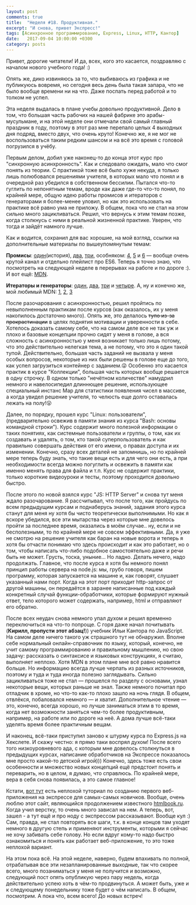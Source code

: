 ```yaml
---
layout: post
comments: true
title:  "Неделя #18. Продуктивная."
excerpt: "И снова, привет Экспресс!"
tags: [Асинхронное программирование, Express, Linux, HTTP, Кантор]
date:   2017-09-04 10:00:00 +0300
category: posts
---
```

Привет, дорогие читатели! И да, всех, кого это касается, поздравляю с началом нового учебного года! :)

Опять же, дико извиняюсь за то, что выбиваюсь из графика и не публикуюсь вовремя, но сегодня весь день была такая запара, что не было вообще времени ни на что. Даже поспать перед работой и то толком не успел.

Эта неделя выдалась в плане учебы довольно продуктивной. Дело в том, что большая часть рабочих на нашей фабрике это арабы-мусульмане, и на этой неделе они отмечали свой самый главный праздник в году, поэтому в этот раз мне перепало целых 4 выходных дня подряд, вместо двух, что очень круто! Конечно же, я не мог не воспользоваться таким редким шансом и на всё это время с головой погрузился в учёбу.

Первым делом, добил уже наконец-то до конца этот курс про "синхронную асинхронность". Как и следовало ожидать, мало что смог понять из теории. С практикой тоже всё было хуже некуда, я только лишь полюбовался решениями учителя, в которых мало что понял и в очередной раз убедился в собственном бессилии. Пытался что-то гуглить по непонятным темам, вроде как даже где-то что-то понял, по крайней мере, общую идею работы промисов и итераторов с генераторами я более-менее уловил, но как это использовать на практике всё равно ума не приложу. В общем, пока что не стал на этом сильно много зацикливаться. Решил, что вернусь к этим темам позже, когда столкнусь с ними в реальной жизненной практике. Уверен, что тогда и зайдёт намного лучше.

Как и водится, сохранил для вас хорошие, на мой взгляд, ссылки на дополнительные материалы по вышеупомянутым темам:

**Промисы**:
[один](https://ru.wikipedia.org/wiki/Futures_and_promises)(история), [два](https://learn.javascript.ru/promise), [три](https://youtu.be/LWaXbrLQid0), особняком: [4](https://youtu.be/vNEDPtVchfw), [5](https://youtu.be/SjNmkeUpQAU) и [6](https://youtu.be/raGcH-nhTa4) — вообще очень крутой канал и отдельно плейлист про ES6. Теперь я точно знаю, что посмотреть на следующей неделе в перерывах на работе и по дороге :). И вот ещё: [MDN](https://developer.mozilla.org/ru/docs/Web/JavaScript/Reference/Global_Objects/Promise).

**Итераторы и генераторы**:
[один](https://learn.javascript.ru/iterator), [два](https://learn.javascript.ru/generator),  [три](https://youtu.be/3LDvVylk-NU) и [четыре](https://youtu.be/LxhVf0dxNCM). А, ну и конечно же, мой любимый MDN: [1](https://developer.mozilla.org/ru/docs/Web/JavaScript/Guide/Iterators_and_generators), [2](https://developer.mozilla.org/ru/docs/Web/JavaScript/Reference/Operators/yield), [3](https://developer.mozilla.org/ru/docs/Web/JavaScript/Reference/Statements/function*)

После разочарования с асинхронностью, решил пройтись по невыполненным практикам после курсов (как оказалось, их у меня накопилось достаточно много). Опять же, это делалось ~~тупо из-за прокрастинации~~ в целях поднятия мотивации и уверенности в себе. Хотелось доказать самому себе, что на самом деле все не так уж и плохо и базовые концепции прочно сидят у меня в голове, а вся сложность с асинхронностью у меня возникает только лишь потому, что это действительно нелегкая тема, а не потому, что это я один такой тупой. Действительно, большая часть заданий не вызвала у меня особых вопросов, некоторые из них были решены в голове еще до того, как успел загрузиться контейнер с заданием.😜  Особенно это касается практик в курсе "Коллекции", большая часть которых вообще решается в одну строчку. В одном только "нечётном количестве" намудрил немного и навелосипедил длиннющее решение, использующее специальный инстанс Map для статистики появления чисел в массиве, а когда увидел решение учителя, то челюсть еще долго оставалась лежать на полу!😮

Далее, по порядку, прошел курс "Linux: пользователи", (предварительно освежив в памяти знания из курса "Bash: основы командной строки"). Курс содержит много полезной информации о таких понятиях, как системные пользователи и группы, о том, как их создавать и удалять, о том, кто такой суперпользователь и как правильно совершать действия от его имени, о правах доступа и их изменении. Конечно, сразу всех деталей не запомнишь, но по крайней мере теперь буду знать, что такие вещи есть и для чего они есть, а при необходимости всегда можно погуглить и освежить в памяти как именно менять права для файла и т.п. Курс не содержит практики, только короткие видеоуроки и тесты, поэтому проходится довольно быстро.

После этого по новой взялся курс "JS: HTTP Server" и снова тут меня ждало разочарование. Я рассчитывал, что после того, как пройдусь по всем предыдущим курсам и поднаберусь знаний, задания этого курса станут для меня ну хотя бы чисто теоретически выполнимыми. Но как я вскоре убедился, все эти мытарства через которые мне довелось пройти за последнее время, оказались в моём случае.. ну, если и не бесполезными, то по крайней мере не совсем эффективными. Да, я уже не смотрю на решение учителя как баран на новые ворота и теперь я хотя бы отчасти понимаю что здесь происходит и как это работает, но о том, чтобы написать что-либо подобное самостоятельно даже и речи быть не может. Грусть, тоска, уныние... Но ладно. Делать нечего, надо продолжать. Главное, что после курса я хотя бы немного понял принцип работы сервера на node.js: мы, грубо говоря, пишем программу, которая запускается на машине и, как говорят, слушает указанный нами порт. Когда на этот порт приходит http-запрос от другой машины, он передаётся в заранее написанные под каждый конкретный случай функции-обработчики, которые формируют нужный ответ, тело которого может содержать, например, html и отправляют его обратно.

После всех неудач снова немного упал духом и решил временно переключиться на что-то попроще. С горя даже начал почитывать (**Кирилл, пропусти этот абзац!**)) учебник Ильи Кантора по JavaScript. На самом деле ничего такого уж страшного тут не обнаружил. Вполне себе нормальный онлайн-справочник по языку, который, конечно, не учит самому программированию и правильному мышлению, но свою задачу: рассказать о синтаксисе и языковых конструкциях, я считаю, выполняет неплохо. Хотя MDN в этом плане мне всё равно нравится больше. Но информацию всегда лучше черпать из разных источников, поэтому и туда и туда иногда полезно заглядывать. Сильно зацикливаться тоже не стал — прошелся по разделу с основами, узнал некоторые вещи, которых раньше не знал. Также немного почитал про отладчик в хроме, но что-то как-то плохо зашло на ночь глядя. В общем, отвлёкся, побаловался немного — и хватит. Дополнительное чтение — это, конечно, всегда хорошо, но лучше заниматься этим в то время, когда нет возможности заняться чем-то более продуктивным, например, на работе или по дороге на неё. А дома лучше всё-таки уделять время более практичным вещам.

И наконец, всё-таки приступил заново к штурму курса по Express.js на Хекслете. И скажу честно: я прямо таки воспрял духом! После всего того низкоуровневого ада, с которым мне довелось столкнуться в предыдущих курсах, написание обработчиков на Экспрессе показалось мне просто какой-то детской игрой))) Конечно, здесь тоже есть свои особенности и множество новых концепций ещё предстоит понять и переварить, но в целом, я думаю, что справлюсь. По крайней мере, вера в себя снова появилась, а это самое главное!

Кстати, [вот тут](https://webref.ru/dev/first-node-app) есть неплохой туториал по созданию первого веб-приложения на экспрессе для самых-самых новичков. Вообще, очень люблю этот сайт, являющийся продолжением известного [htmlbook.ru](http://htmlbook.ru/). Когда учил верстку, то очень много зависал на нем. А теперь, вот, зашел - а тут ещё и про ноду с экспрессом рассказывают. Вообще кул :) Сам, правда, не стал повторять все шаги, т.к. в конце концов там уходят немного в другую степь и применяют инструменты, которыми я сейчас не хочу забивать себе голову. Но если вдруг кому-то надо быстро ознакомиться и понять как работает веб-приложение, то это тоже неплохой вариант.

На этом пока всё. На этой неделе, наверно, будем впахивать по полной, отрабатывая все эти незапланированные выходные, так что скорее всего, много позаниматься у меня не получится и возможно, следующий пост опять опубликую через пару недель, когда действительно успею хоть в чём-то продвинуться. А может быть, уже и к следующему понедельнику тоже будет о чём написать. В общем, посмотрим. А пока что, всем всего! До новых встреч!
